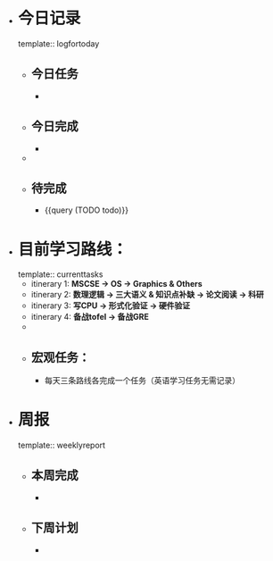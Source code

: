 - # 今日记录
  template:: logfortoday
	- ## 今日任务
		-
	- ##  今日完成
		-
	-
	- ## 待完成
		- {{query (TODO todo)}}
- # 目前学习路线：
  template:: currenttasks
	- itinerary 1: **MSCSE -> OS -> Graphics & Others**
	- itinerary 2: **数理逻辑 -> 三大语义 & 知识点补缺 -> 论文阅读 -> 科研**
	- itinerary 3: **写CPU -> 形式化验证 -> 硬件验证**
	- itinerary 4: **备战tofel -> 备战GRE**
	-
	- ## 宏观任务：
		- 每天三条路线各完成一个任务（英语学习任务无需记录）
- # 周报
  template:: weeklyreport
	- ## 本周完成
		-
	- ## 下周计划
		-